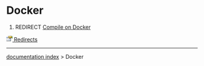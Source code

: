 # Docker
1.  REDIRECT [Compile on Docker](Compile_on_Docker.md)



[<img src="images/Property.png" style="width:16px"> Redirects](Category_Redirects.md)

---
[documentation index](../README.md) > Docker
